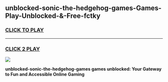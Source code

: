 
## unblocked-sonic-the-hedgehog-games-Games-Play-Unblocked-&-Free-fctky
<h3>
<a href="https://premium76.site?title=unblocked-sonic-the-hedgehog-games&ref=24A">CLICK TO PLAY</a></h3>
<hr>

<h3>
<a href="https://premium76.site?title=unblocked-sonic-the-hedgehog-games&ref=24A">CLICK 2 PLAY</a>
  
</h3>

<a href="https://premium76.site?title=unblocked-sonic-the-hedgehog-games&ref=24A"><img src="https://clearcache.store/games.png"></a>


**unblocked-sonic-the-hedgehog-games games unblocked: Your Gateway to Fun and Accessible Online Gaming**
